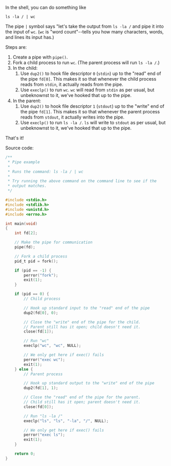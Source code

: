 In the shell, you can do something like

```
ls -la / | wc
```

The pipe `|` symbol says "let's take the output from `ls -la /` and pipe it into the input of `wc`. (`wc` is "word count"--tells you how many characters, words, and lines its input has.)

Steps are:

1. Create a pipe with `pipe()`.
2. Fork a child process to run `wc`. (The parent process will run `ls -la /`.)
3. In the child:
     1. Use `dup2()` to hook file descriptor `0` (`stdin`) up to the "read" end of the pipe `fd[0]`. This makes it so that whenever the child process reads from `stdin`, it actually reads from the pipe.
     2. Use `execlp()` to run `wc`. `wc` will read from `stdin` as per usual, but unbeknownst to it, we've hooked that up to the pipe.
4. In the parent:
     1. Use `dup2()` to hook file descriptor `1` (`stdout`) up to the "write" end of the pipe `fd[1]`. This makes it so that whenever the parent process reads from `stdout`, it actually writes into the pipe.
     2. Use `execlp()` to run `ls -la /`. `ls` will write to `stdout` as per usual, but unbeknownst to it, we've hooked that up to the pipe.

That's it!

Source code:

```c
/**
 * Pipe example
 *
 * Runs the command: ls -la / | wc
 *
 * Try running the above command on the command line to see if the
 * output matches.
 */

#include <stdio.h>
#include <stdlib.h>
#include <unistd.h>
#include <errno.h>

int main(void)
{
    int fd[2];

    // Make the pipe for communication
    pipe(fd);

    // Fork a child process
    pid_t pid = fork();

    if (pid == -1) {
        perror("fork");
        exit(1);
    }

    if (pid == 0) {
        // Child process

        // Hook up standard input to the "read" end of the pipe
        dup2(fd[0], 0);

        // Close the "write" end of the pipe for the child.
        // Parent still has it open; child doesn't need it.
        close(fd[1]);

        // Run "wc"
        execlp("wc", "wc", NULL);

        // We only get here if exec() fails
        perror("exec wc");
        exit(1);
    } else {
        // Parent process

        // Hook up standard output to the "write" end of the pipe
        dup2(fd[1], 1);

        // Close the "read" end of the pipe for the parent.
        // Child still has it open; parent doesn't need it.
        close(fd[0]);

        // Run "ls -la /"
        execlp("ls", "ls", "-la", "/", NULL);

        // We only get here if exec() fails
        perror("exec ls");
        exit(1);
    }

    return 0;
}
```